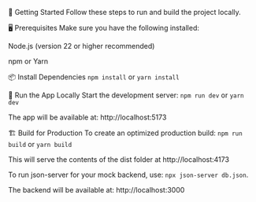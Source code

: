 🚀 Getting Started
Follow these steps to run and build the project locally.

🖥️ Prerequisites
Make sure you have the following installed:

Node.js (version 22 or higher recommended)

npm or Yarn

📦 Install Dependencies
`npm install`
or
`yarn install`

🔧 Run the App Locally
Start the development server:
`npm run dev`
or
`yarn dev`

The app will be available at: http://localhost:5173

🏗️ Build for Production
To create an optimized production build:
`npm run build`
or
`yarn build`

This will serve the contents of the dist folder at http://localhost:4173

To run json-server for your mock backend, use: `npx json-server db.json`.

The backend will be available at: http://localhost:3000
